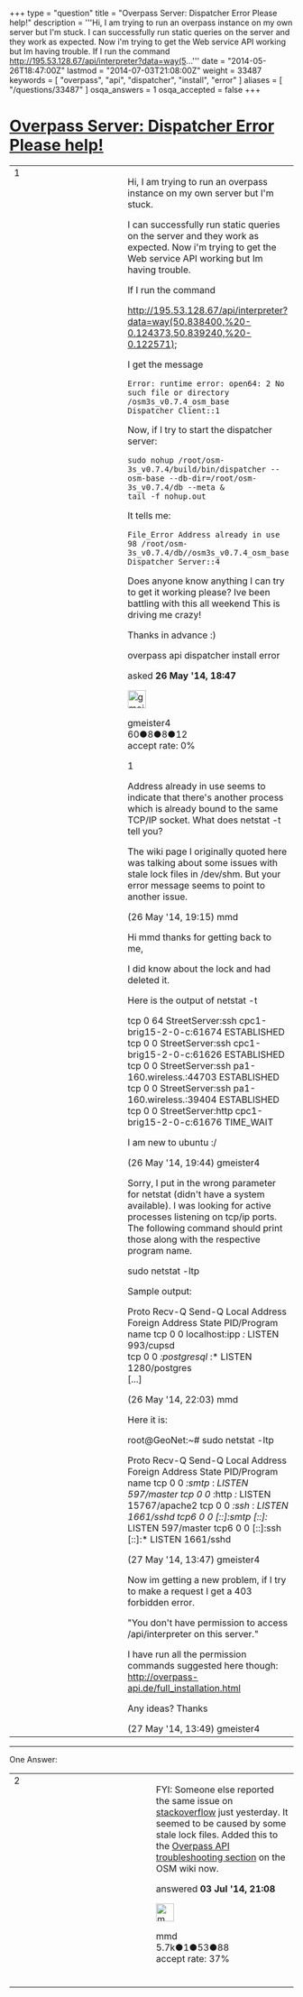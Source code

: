 +++
type = "question"
title = "Overpass Server:  Dispatcher Error Please help!"
description = '''Hi, I am trying to run an overpass instance on my own server but I&#x27;m stuck.  I can successfully run static queries on the server and they work as expected.  Now i&#x27;m trying to get the Web service API working but Im having trouble.  If I run the command  http://195.53.128.67/api/interpreter?data=way(5...'''
date = "2014-05-26T18:47:00Z"
lastmod = "2014-07-03T21:08:00Z"
weight = 33487
keywords = [ "overpass", "api", "dispatcher", "install", "error" ]
aliases = [ "/questions/33487" ]
osqa_answers = 1
osqa_accepted = false
+++

<div class="headNormal">

# [Overpass Server: Dispatcher Error Please help!](/questions/33487/overpass-server-dispatcher-error-please-help)

</div>

<div id="main-body">

<div id="askform">

<table id="question-table" style="width:100%;">
<colgroup>
<col style="width: 50%" />
<col style="width: 50%" />
</colgroup>
<tbody>
<tr>
<td style="width: 30px; vertical-align: top"><div class="vote-buttons">
<span id="post-33487-upvote" class="ajax-command post-vote up" rel="nofollow" title="I like this post (click again to cancel)"> </span>
<div id="post-33487-score" class="post-score" title="current number of votes">
1
</div>
<span id="post-33487-downvote" class="ajax-command post-vote down" rel="nofollow" title="I dont like this post (click again to cancel)"> </span> <span id="favorite-mark" class="ajax-command favorite-mark" rel="nofollow" title="mark/unmark this question as favorite (click again to cancel)"> </span>
<div id="favorite-count" class="favorite-count">
&#10;</div>
</div></td>
<td><div id="item-right">
<div class="question-body">
<p>Hi, I am trying to run an overpass instance on my own server but I'm stuck.</p>
<p>I can successfully run static queries on the server and they work as expected. Now i'm trying to get the Web service API working but Im having trouble.</p>
<p>If I run the command</p>
<p><a href="http://195.53.128.67/api/interpreter?data=way(50.838400,%20-0.124373,50.839240,%20-0.122571);">http://195.53.128.67/api/interpreter?data=way(50.838400,%20-0.124373,50.839240,%20-0.122571);</a></p>
<p>I get the message</p>
<pre><code>Error: runtime error: open64: 2 No such file or directory /osm3s_v0.7.4_osm_base Dispatcher_Client::1</code></pre>
<p>Now, if I try to start the dispatcher server:</p>
<pre><code>sudo nohup /root/osm-3s_v0.7.4/build/bin/dispatcher --osm-base --db-dir=/root/osm-3s_v0.7.4/db --meta &amp;
tail -f nohup.out</code></pre>
<p>It tells me:</p>
<pre><code>File_Error Address already in use 98 /root/osm-3s_v0.7.4/db//osm3s_v0.7.4_osm_base Dispatcher_Server::4</code></pre>
<p>Does anyone know anything I can try to get it working please? Ive been battling with this all weekend This is driving me crazy!</p>
<p>Thanks in advance :)</p>
</div>
<div id="question-tags" class="tags-container tags">
<span class="post-tag tag-link-overpass" rel="tag" title="see questions tagged &#39;overpass&#39;">overpass</span> <span class="post-tag tag-link-api" rel="tag" title="see questions tagged &#39;api&#39;">api</span> <span class="post-tag tag-link-dispatcher" rel="tag" title="see questions tagged &#39;dispatcher&#39;">dispatcher</span> <span class="post-tag tag-link-install" rel="tag" title="see questions tagged &#39;install&#39;">install</span> <span class="post-tag tag-link-error" rel="tag" title="see questions tagged &#39;error&#39;">error</span>
</div>
<div id="question-controls" class="post-controls">
&#10;</div>
<div class="post-update-info-container">
<div class="post-update-info post-update-info-user">
<p>asked <strong>26 May '14, 18:47</strong></p>
<img src="https://secure.gravatar.com/avatar/5abb2932327bb97ee8a2abc3c14caa8c?s=32&amp;d=identicon&amp;r=g" class="gravatar" width="32" height="32" alt="gmeister4&#39;s gravatar image" />
<p><span>gmeister4</span><br />
<span class="score" title="60 reputation points">60</span><span title="8 badges"><span class="badge1">●</span><span class="badgecount">8</span></span><span title="8 badges"><span class="silver">●</span><span class="badgecount">8</span></span><span title="12 badges"><span class="bronze">●</span><span class="badgecount">12</span></span><br />
<span class="accept_rate" title="Rate of the user&#39;s accepted answers">accept rate:</span> <span title="gmeister4 has no accepted answers">0%</span></p>
</div>
</div>
<div id="comments-container-33487" class="comments-container">
<span id="33493"></span>
<div id="comment-33493" class="comment">
<div id="post-33493-score" class="comment-score">
1
</div>
<div class="comment-text">
<p>Address already in use seems to indicate that there's another process which is already bound to the same TCP/IP socket. What does netstat -t tell you?</p>
<p>The wiki page I originally quoted here was talking about some issues with stale lock files in /dev/shm. But your error message seems to point to another issue.</p>
</div>
<div id="comment-33493-info" class="comment-info">
<span class="comment-age">(26 May '14, 19:15)</span> <span class="comment-user userinfo">mmd</span>
</div>
</div>
<span id="33494"></span>
<div id="comment-33494" class="comment">
<div id="post-33494-score" class="comment-score">
&#10;</div>
<div class="comment-text">
<p>Hi mmd thanks for getting back to me,</p>
<p>I did know about the lock and had deleted it.</p>
<p>Here is the output of netstat -t</p>
<p>tcp 0 64 StreetServer:ssh cpc1-brig15-2-0-c:61674 ESTABLISHED tcp 0 0 StreetServer:ssh cpc1-brig15-2-0-c:61626 ESTABLISHED tcp 0 0 StreetServer:ssh pa1-160.wireless.:44703 ESTABLISHED tcp 0 0 StreetServer:ssh pa1-160.wireless.:39404 ESTABLISHED tcp 0 0 StreetServer:http cpc1-brig15-2-0-c:61676 TIME_WAIT</p>
<p>I am new to ubuntu :/</p>
</div>
<div id="comment-33494-info" class="comment-info">
<span class="comment-age">(26 May '14, 19:44)</span> <span class="comment-user userinfo">gmeister4</span>
</div>
</div>
<span id="33498"></span>
<div id="comment-33498" class="comment">
<div id="post-33498-score" class="comment-score">
&#10;</div>
<div class="comment-text">
<p>Sorry, I put in the wrong parameter for netstat (didn't have a system available). I was looking for active processes listening on tcp/ip ports. The following command should print those along with the respective program name.</p>
<p>sudo netstat -ltp</p>
<p>Sample output:</p>
<p>Proto Recv-Q Send-Q Local Address Foreign Address State PID/Program name tcp 0 0 localhost:ipp <em>:</em> LISTEN 993/cupsd<br />
tcp 0 0 <em>:postgresql</em> :* LISTEN 1280/postgres<br />
[...]</p>
</div>
<div id="comment-33498-info" class="comment-info">
<span class="comment-age">(26 May '14, 22:03)</span> <span class="comment-user userinfo">mmd</span>
</div>
</div>
<span id="33507"></span>
<div id="comment-33507" class="comment">
<div id="post-33507-score" class="comment-score">
&#10;</div>
<div class="comment-text">
<p>Here it is:</p>
<p>root@GeoNet:~# sudo netstat -ltp</p>
<p>Proto Recv-Q Send-Q Local Address Foreign Address State PID/Program name tcp 0 0 <em>:smtp</em> : <em>LISTEN 597/master tcp 0 0</em> :http <em>:</em> LISTEN 15767/apache2 tcp 0 0 <em>:ssh</em> : <em>LISTEN 1661/sshd tcp6 0 0 [::]:smtp [::]:</em> LISTEN 597/master tcp6 0 0 [::]:ssh [::]:* LISTEN 1661/sshd</p>
</div>
<div id="comment-33507-info" class="comment-info">
<span class="comment-age">(27 May '14, 13:47)</span> <span class="comment-user userinfo">gmeister4</span>
</div>
</div>
<span id="33508"></span>
<div id="comment-33508" class="comment">
<div id="post-33508-score" class="comment-score">
&#10;</div>
<div class="comment-text">
<p>Now im getting a new problem, if I try to make a request I get a 403 forbidden error.</p>
<p>"You don't have permission to access /api/interpreter on this server."</p>
<p>I have run all the permission commands suggested here though: <a href="http://overpass-api.de/full_installation.html">http://overpass-api.de/full_installation.html</a></p>
<p>Any ideas? Thanks</p>
</div>
<div id="comment-33508-info" class="comment-info">
<span class="comment-age">(27 May '14, 13:49)</span> <span class="comment-user userinfo">gmeister4</span>
</div>
</div>
</div>
<div id="comment-tools-33487" class="comment-tools">
&#10;</div>
<div class="clear">
&#10;</div>
<div id="comment-33487-form-container" class="comment-form-container">
&#10;</div>
<div class="clear">
&#10;</div>
</div></td>
</tr>
</tbody>
</table>

------------------------------------------------------------------------

<div class="tabBar">

<span id="sort-top"></span>

<div class="headQuestions">

One Answer:

</div>

</div>

<span id="34610"></span>

<div id="answer-container-34610" class="answer">

<table style="width:100%;">
<colgroup>
<col style="width: 50%" />
<col style="width: 50%" />
</colgroup>
<tbody>
<tr>
<td style="width: 30px; vertical-align: top"><div class="vote-buttons">
<span id="post-34610-upvote" class="ajax-command post-vote up" rel="nofollow" title="I like this post (click again to cancel)"> </span>
<div id="post-34610-score" class="post-score" title="current number of votes">
2
</div>
<span id="post-34610-downvote" class="ajax-command post-vote down" rel="nofollow" title="I dont like this post (click again to cancel)"> </span>
</div></td>
<td><div class="item-right">
<div class="answer-body">
<p>FYI: Someone else reported the same issue on <a href="http://stackoverflow.com/questions/24525795/overpass-api-dispatcher-fails-with-address-already-in-use-98">stackoverflow</a> just yesterday. It seemed to be caused by some stale lock files. Added this to the <a href="https://wiki.openstreetmap.org/wiki/Overpass_API/install#Troubleshooting">Overpass API troubleshooting section</a> on the OSM wiki now.</p>
</div>
<div class="answer-controls post-controls">
&#10;</div>
<div class="post-update-info-container">
<div class="post-update-info post-update-info-user">
<p>answered <strong>03 Jul '14, 21:08</strong></p>
<img src="https://secure.gravatar.com/avatar/264d84ab05b942224b05960903eba7a7?s=32&amp;d=identicon&amp;r=g" class="gravatar" width="32" height="32" alt="mmd&#39;s gravatar image" />
<p><span>mmd</span><br />
<span class="score" title="5682 reputation points"><span>5.7k</span></span><span title="1 badges"><span class="badge1">●</span><span class="badgecount">1</span></span><span title="53 badges"><span class="silver">●</span><span class="badgecount">53</span></span><span title="88 badges"><span class="bronze">●</span><span class="badgecount">88</span></span><br />
<span class="accept_rate" title="Rate of the user&#39;s accepted answers">accept rate:</span> <span title="mmd has 44 accepted answers">37%</span> </br></br></p>
</div>
</div>
<div id="comments-container-34610" class="comments-container">
&#10;</div>
<div id="comment-tools-34610" class="comment-tools">
&#10;</div>
<div class="clear">
&#10;</div>
<div id="comment-34610-form-container" class="comment-form-container">
&#10;</div>
<div class="clear">
&#10;</div>
</div></td>
</tr>
</tbody>
</table>

</div>

<div class="paginator-container-left">

</div>

</div>

</div>

